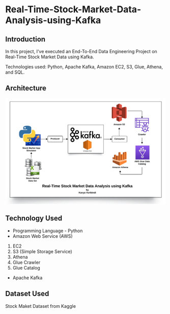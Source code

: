 # Real-Time-Stock-Market-Data-Analysis-using-Kafka

## Introduction 
In this project, I've executed an End-To-End Data Engineering Project on Real-Time Stock Market Data using Kafka.

Technologies used: Python, Apache Kafka, Amazon EC2, S3, Glue, Athena, and SQL.

## Architecture 
<img src="Architecture_Kafka_Stock_Market_Project.png">

## Technology Used
- Programming Language - Python
- Amazon Web Service (AWS)
1. EC2
2. S3 (Simple Storage Service)
3. Athena
4. Glue Crawler
5. Glue Catalog
- Apache Kafka


## Dataset Used
Stock Maket Dataset from Kaggle


